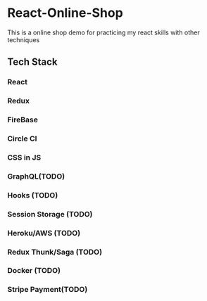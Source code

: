 # React-Online-Shop

This is a online shop demo for practicing my react skills with other techniques 

## Tech Stack

### React
### Redux
### FireBase
### Circle CI
### CSS in JS
### GraphQL(TODO)
### Hooks (TODO)
### Session Storage (TODO)
### Heroku/AWS (TODO)
### Redux Thunk/Saga (TODO)
### Docker (TODO)
### Stripe Payment(TODO)
